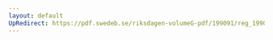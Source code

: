 ```yaml
---
layout: default
UpRedirect: https://pdf.swedeb.se/riksdagen-volumeG-pdf/199091/reg_199091/reg_199091_1084.pdf
---
```

